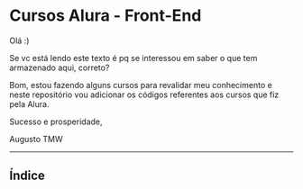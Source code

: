 # Cursos Alura - Front-End

Olá :)

Se vc está lendo este texto é pq se interessou em saber o que tem armazenado aqui, correto?

Bom, estou fazendo alguns cursos para revalidar meu conhecimento e neste repositório vou adicionar os códigos referentes aos cursos que fiz pela Alura.

Sucesso e prosperidade,

Augusto TMW


---


## Índice
